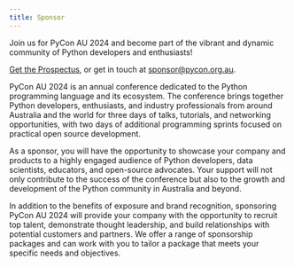```yaml
---
title: Sponsor
---
```


Join us for PyCon AU 2024 and become part of the vibrant and dynamic community of Python developers and enthusiasts!

[Get the Prospectus](/files/PyCon%20AU%202024%20-%20Sponsorship%20Prospectus%20v1.pdf), or get in touch at sponsor@pycon.org.au.

PyCon AU 2024 is an annual conference dedicated to the Python programming language and its ecosystem. The conference brings together Python developers, enthusiasts, and industry professionals from around Australia and the world for three days of talks, tutorials, and networking opportunities, with two days of additional programming sprints focused on practical open source development.

As a sponsor, you will have the opportunity to showcase your company and products to a highly engaged audience of Python developers, data scientists, educators, and open-source advocates. Your support will not only contribute to the success of the conference but also to the growth and development of the Python community in Australia and beyond.

In addition to the benefits of exposure and brand recognition, sponsoring PyCon AU 2024 will provide your company with the opportunity to recruit top talent, demonstrate thought leadership, and build relationships with potential customers and partners. We offer a range of sponsorship packages and can work with you to tailor a package that meets your specific needs and objectives.

<!--


## Prospectus

We’re excited to announce that the 2023 PyCon AU Sponsorship Prospectus has now been released, with a range of sponsorship tiers available. [Please download the PDF here.](/files/PyCon%20AU%202024%20-%20Sponsorship%20Prospectus.pdf)

## Early Bird Discounts

An Early Bird Discount is now available for selected sponsorship tiers. Get in touch at sponsor@pycon.org.au to find out more! Early Bird sponsorships will **end** on April 16, 2023.

-->
